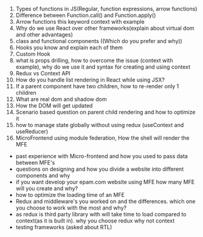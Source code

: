 1. Types of functions in JS(Regular, function expressions, arrow functions)
2. Difference between Function.call() and Function.apply()
3. Arrow functions this keyword context with example
4. Why do we use React over other frameworks(explain about virtual dom and other advantages)
5. class and functional components ((Which do you prefer and why))
6. Hooks you know and explain each of them
7. Custom Hook
8. what is props drilling, how to overcome the issue (context with example), why do we use it and syntax for creating and using context
9. Redux vs Context API
10. How do you handle list rendering in React while using JSX?
11. If a parent component have two children, how to re-render only 1 children
12. What are real dom and shadow dom
13. How the DOM will get updated
14. Scenario based question on parent child rendering and how to optimize it
15. how to manage state globally without using redux (useContext and useReducer)
16. MicroFrontend using module federation, How the shell will render the MFE
   - past experience with Micro-frontend and how you used to pass data between MFE's
   - questions on designing and how you divide a website into different components and why
   - if you want develop your epam.com website using MFE how many MFE will you create and why?
   - how to optimize the loading time of an MFE
   - Redux and middleware's you worked on and the differences. which one you choose to work with the most and why?
   - as redux is third party library with will take time to load compared to context(as it is built in). why you choose redux why not context
   - testing frameworks (asked about RTL)
